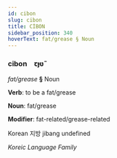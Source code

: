```yaml
---
id: cibon
slug: cibon
title: CİBON
sidebar_position: 340
hoverText: fat/grease § Noun
---
```


### cibon&emsp;<span kind="abugida">ꞇɟʋ̃</span>

*fat/grease* **§** Noun

**Verb**: to be a fat/grease

**Noun**: fat/grease

**Modifier**: fat-related/grease-related

Korean 지방 jibang undefined

*Koreic Language Family*